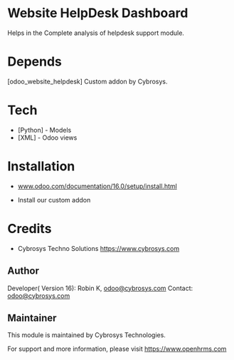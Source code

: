 Website HelpDesk Dashboard
==========================

Helps in the Complete analysis of helpdesk support module.

Depends
=======
[odoo_website_helpdesk] Custom addon by Cybrosys.

Tech
====
* [Python] - Models
* [XML] - Odoo views

Installation
============
- www.odoo.com/documentation/16.0/setup/install.html

- Install our custom addon


Credits
=======
* Cybrosys Techno Solutions <https://www.cybrosys.com>

Author
------

Developer( Version 16): Robin K, odoo@cybrosys.com
Contact: odoo@cybrosys.com


Maintainer
----------

This module is maintained by Cybrosys Technologies.

For support and more information, please visit https://www.openhrms.com

